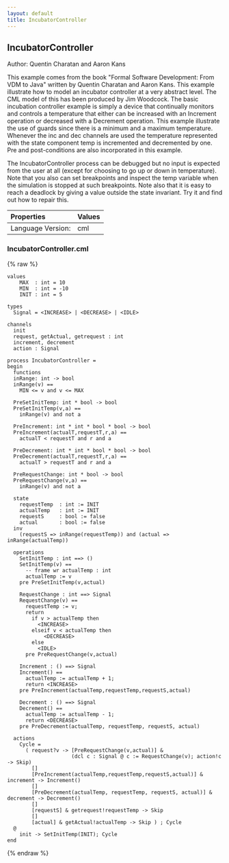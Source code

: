 ```yaml
---
layout: default
title: IncubatorController
---
```


## IncubatorController
Author: Quentin Charatan and Aaron Kans


This example comes from the book "Formal Software Development: From VDM to Java" written by Quentin Charatan and Aaron Kans. This example illustrate how to model an incubator controller at a very abstract level. The CML model of this has been produced by Jim Woodcock. The basic incubation controller example is simply a device that continually monitors and controls a temperature that either can be increased with an Increment operation or decreased with a Decrement operation. This example illustrate the use of guards since there is a minimum and a maximum temperature. Whenever the inc and dec channels are used the temperature represented with the state component temp is incremented and decremented by one. Pre and post-conditions are also incorporated in this example.

The IncubatorController process can be debugged but no input is expected from the user at all (except for choosing to go up or down in temperature). Note that you also can set breakpoints and inspect the temp variable when the simulation is stopped at such breakpoints. Note also that it is easy to reach a deadlock by giving a value outside the state invariant. Try it and find out how to repair this.


| Properties | Values          |
| :------------ | :---------- |
|Language Version:| cml|


### IncubatorController.cml

{% raw %}
~~~
values
	MAX  : int = 10
	MIN  : int = -10
	INIT : int = 5

types
  Signal = <INCREASE> | <DECREASE> | <IDLE>

channels
  init
  request, getActual, getrequest : int
  increment, decrement
  action : Signal

process IncubatorController =
begin
  functions
  inRange: int -> bool
  inRange(v) ==
    MIN <= v and v <= MAX
      
  PreSetInitTemp: int * bool -> bool
  PreSetInitTemp(v,a) ==
    inRange(v) and not a
      
  PreIncrement: int * int * bool * bool -> bool
  PreIncrement(actualT,requestT,r,a) ==  
    actualT < requestT and r and a
    
  PreDecrement: int * int * bool * bool -> bool
  PreDecrement(actualT,requestT,r,a) ==  
    actualT > requestT and r and a
    
  PreRequestChange: int * bool -> bool
  PreRequestChange(v,a) ==
    inRange(v) and not a
    
  state
    requestTemp  : int := INIT
    actualTemp   : int := INIT
    requestS     : bool := false
    actual       : bool := false
  inv
    (requestS => inRange(requestTemp)) and (actual => inRange(actualTemp))
    
  operations
    SetInitTemp : int ==> ()
    SetInitTemp(v) ==
      -- frame wr actualTemp : int
      actualTemp := v
    pre PreSetInitTemp(v,actual) 
      
    RequestChange : int ==> Signal
    RequestChange(v) ==
      requestTemp := v;
      return
        if v > actualTemp then
          <INCREASE>
        elseif v < actualTemp then
            <DECREASE>
        else
          <IDLE>
      pre PreRequestChange(v,actual) 
      
    Increment : () ==> Signal
    Increment() ==
      actualTemp := actualTemp + 1;
      return <INCREASE>
    pre PreIncrement(actualTemp,requestTemp,requestS,actual)
      
    Decrement : () ==> Signal
    Decrement() ==
      actualTemp := actualTemp - 1;
      return <DECREASE>
    pre PreDecrement(actualTemp, requestTemp, requestS, actual)
          
  actions
    Cycle =
      ( request?v -> [PreRequestChange(v,actual)] &
                     (dcl c : Signal @ c := RequestChange(v); action!c -> Skip)
        []
        [PreIncrement(actualTemp,requestTemp,requestS,actual)] & increment -> Increment()
        []
        [PreDecrement(actualTemp, requestTemp, requestS, actual)] & decrement -> Decrement()
        []
        [requestS] & getrequest!requestTemp -> Skip 
        []
        [actual] & getActual!actualTemp -> Skip ) ; Cycle 
  @
    init -> SetInitTemp(INIT); Cycle
end
~~~
{% endraw %}


